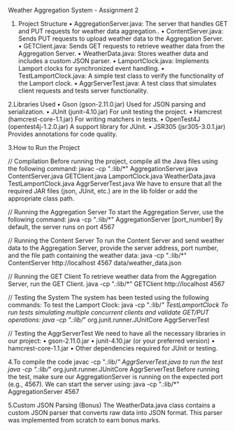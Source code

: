 Weather Aggregation System - Assignment 2


1. Project Structure
•	AggregationServer.java: The server that handles GET and PUT requests for weather data aggregation..
•	ContentServer.java: Sends PUT requests to upload weather data to the Aggregation Server.
•	GETClient.java: Sends GET requests to retrieve weather data from the Aggregation Server.
•	WeatherData.java: Stores weather data and includes a custom JSON parser.
•	LamportClock.java: Implements Lamport clocks for synchronized event handling.
•	TestLamportClock.java: A simple test class to verify the functionality of the Lamport clock.
•	AggrServerTest.java: A test class that simulates client requests and tests server functionality.


2.Libraries Used
•	Gson (gson-2.11.0.jar) Used for JSON parsing and serialization.
•	JUnit (junit-4.10.jar) For unit testing the project.
•	Hamcrest (hamcrest-core-1.1.jar) For writing matchers in tests.
•	OpenTest4J (opentest4j-1.2.0.jar) A support library for JUnit.
•	JSR305 (jsr305-3.0.1.jar) Provides annotations for code quality.


3.How to Run the Project

// Compilation
Before running the project, compile all the Java files using the following command:
javac -cp ".:lib/*" AggregationServer.java ContentServer.java GETClient.java LamportClock.java WeatherData.java TestLamportClock.java AggrServerTest.java
We have to ensure that all the required JAR files (json, JUnit, etc.) are in the lib folder or add the appropriate class path.

// Running the Aggregation Server
To start the Aggregation Server, use the following command:
java -cp ".:lib/*" AggregationServer [port_number]
By default, the server runs on port 4567

// Running the Content Server
To run the Content Server and send weather data to the Aggregation Server, provide the server address, port number, and the file path containing the weather data:
java -cp ".:lib/*" ContentServer http://localhost 4567 data/weather_data.json

// Running the GET Client
To retrieve weather data from the Aggregation Server, run the GET Client. 
java -cp ".:lib/*" GETClient http://localhost 4567 

// Testing the System
The system has been tested using the following commands:
To test the Lamport Clock:
java -cp ".:lib/*" TestLamportClock
To run tests simulating multiple concurrent clients and validate GET/PUT operations:
java -cp ".:lib/*" org.junit.runner.JUnitCore AggrServerTest

// Testing the AggrServerTest
We need to have all the necessary libraries in our project:
•	gson-2.11.0.jar
•	junit-4.10.jar (or your preferred version)
•	hamcrest-core-1.1.jar
•	Other dependencies required for JUnit or testing.


4.To compile the code 
javac -cp ".:lib/*" AggrServerTest.java
to run the test
java -cp ".:lib/*" org.junit.runner.JUnitCore AggrServerTest
Before running the test, make sure our AggregationServer is running on the expected port (e.g., 4567). We can start the server using: java -cp ".:lib/*" AggregationServer 4567

5.Custom JSON Parsing (Bonus)
The WeatherData.java class contains a custom JSON parser that converts raw data into JSON format. This parser was implemented from scratch to earn bonus marks.

